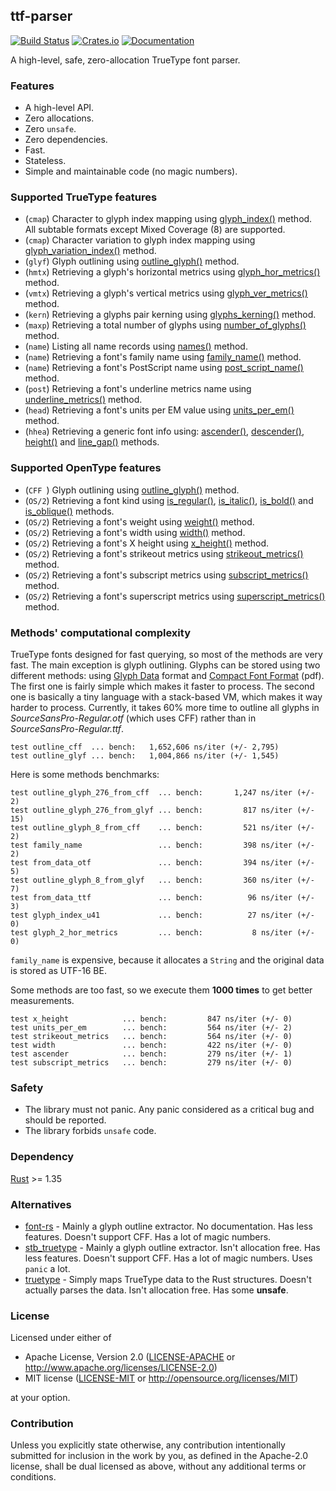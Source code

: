 ## ttf-parser
[![Build Status](https://travis-ci.org/RazrFalcon/ttf-parser.svg?branch=master)](https://travis-ci.org/RazrFalcon/ttf-parser)
[![Crates.io](https://img.shields.io/crates/v/ttf-parser.svg)](https://crates.io/crates/ttf-parser)
[![Documentation](https://docs.rs/ttf-parser/badge.svg)](https://docs.rs/ttf-parser)

A high-level, safe, zero-allocation TrueType font parser.

### Features

- A high-level API.
- Zero allocations.
- Zero `unsafe`.
- Zero dependencies.
- Fast.
- Stateless.
- Simple and maintainable code (no magic numbers).

### Supported TrueType features

- (`cmap`) Character to glyph index mapping using [glyph_index()] method.
  <br/>All subtable formats except Mixed Coverage (8) are supported.
- (`cmap`) Character variation to glyph index mapping using [glyph_variation_index()] method.
- (`glyf`) Glyph outlining using [outline_glyph()] method.
- (`hmtx`) Retrieving a glyph's horizontal metrics using [glyph_hor_metrics()] method.
- (`vmtx`) Retrieving a glyph's vertical metrics using [glyph_ver_metrics()] method.
- (`kern`) Retrieving a glyphs pair kerning using [glyphs_kerning()] method.
- (`maxp`) Retrieving a total number of glyphs using [number_of_glyphs()] method.
- (`name`) Listing all name records using [names()] method.
- (`name`) Retrieving a font's family name using [family_name()] method.
- (`name`) Retrieving a font's PostScript name using [post_script_name()] method.
- (`post`) Retrieving a font's underline metrics name using [underline_metrics()] method.
- (`head`) Retrieving a font's units per EM value using [units_per_em()] method.
- (`hhea`) Retrieving a generic font info using: [ascender()], [descender()], [height()]
  and [line_gap()] methods.

[glyph_index()]: https://docs.rs/ttf-parser/0.2.0/ttf_parser/struct.Font.html#method.glyph_index
[glyph_variation_index()]: https://docs.rs/ttf-parser/0.2.0/ttf_parser/struct.Font.html#method.glyph_variation_index
[outline_glyph()]: https://docs.rs/ttf-parser/0.2.0/ttf_parser/struct.Font.html#method.outline_glyph
[glyph_hor_metrics()]: https://docs.rs/ttf-parser/0.2.0/ttf_parser/struct.Font.html#method.glyph_hor_metrics
[glyph_ver_metrics()]: https://docs.rs/ttf-parser/0.2.0/ttf_parser/struct.Font.html#method.glyph_ver_metrics
[glyphs_kerning()]: https://docs.rs/ttf-parser/0.2.0/ttf_parser/struct.Font.html#method.glyphs_kerning
[number_of_glyphs()]: https://docs.rs/ttf-parser/0.2.0/ttf_parser/struct.Font.html#method.number_of_glyphs
[names()]: https://docs.rs/ttf-parser/0.2.0/ttf_parser/struct.Font.html#method.names
[family_name()]: https://docs.rs/ttf-parser/0.2.0/ttf_parser/struct.Font.html#method.family_name
[post_script_name()]: https://docs.rs/ttf-parser/0.2.0/ttf_parser/struct.Font.html#method.post_script_name
[underline_metrics()]: https://docs.rs/ttf-parser/0.2.0/ttf_parser/struct.Font.html#method.underline_metrics
[units_per_em()]: https://docs.rs/ttf-parser/0.2.0/ttf_parser/struct.Font.html#method.units_per_em
[ascender()]: https://docs.rs/ttf-parser/0.2.0/ttf_parser/struct.Font.html#method.ascender
[descender()]: https://docs.rs/ttf-parser/0.2.0/ttf_parser/struct.Font.html#method.descender
[height()]: https://docs.rs/ttf-parser/0.2.0/ttf_parser/struct.Font.html#method.height
[line_gap()]: https://docs.rs/ttf-parser/0.2.0/ttf_parser/struct.Font.html#method.line_gap

### Supported OpenType features

- (`CFF `) Glyph outlining using [outline_glyph()] method.
- (`OS/2`) Retrieving a font kind using [is_regular()], [is_italic()],
  [is_bold()] and [is_oblique()] methods.
- (`OS/2`) Retrieving a font's weight using [weight()] method.
- (`OS/2`) Retrieving a font's width using [width()] method.
- (`OS/2`) Retrieving a font's X height using [x_height()] method.
- (`OS/2`) Retrieving a font's strikeout metrics using [strikeout_metrics()] method.
- (`OS/2`) Retrieving a font's subscript metrics using [subscript_metrics()] method.
- (`OS/2`) Retrieving a font's superscript metrics using [superscript_metrics()] method.

[is_regular()]: https://docs.rs/ttf-parser/0.2.0/ttf_parser/struct.Font.html#method.is_regular
[is_italic()]: https://docs.rs/ttf-parser/0.2.0/ttf_parser/struct.Font.html#method.is_italic
[is_bold()]: https://docs.rs/ttf-parser/0.2.0/ttf_parser/struct.Font.html#method.is_bold
[is_oblique()]: https://docs.rs/ttf-parser/0.2.0/ttf_parser/struct.Font.html#method.is_oblique
[weight()]: https://docs.rs/ttf-parser/0.2.0/ttf_parser/struct.Font.html#method.weight
[width()]: https://docs.rs/ttf-parser/0.2.0/ttf_parser/struct.Font.html#method.width
[x_height()]: https://docs.rs/ttf-parser/0.2.0/ttf_parser/struct.Font.html#method.x_height
[strikeout_metrics()]: https://docs.rs/ttf-parser/0.2.0/ttf_parser/struct.Font.html#method.strikeout_metrics
[subscript_metrics()]: https://docs.rs/ttf-parser/0.2.0/ttf_parser/struct.Font.html#method.subscript_metrics
[superscript_metrics()]: https://docs.rs/ttf-parser/0.2.0/ttf_parser/struct.Font.html#method.superscript_metrics

### Methods' computational complexity

TrueType fonts designed for fast querying, so most of the methods are very fast.
The main exception is glyph outlining. Glyphs can be stored using two different methods:
using [Glyph Data](https://docs.microsoft.com/en-us/typography/opentype/spec/glyf) format
and [Compact Font Format](http://wwwimages.adobe.com/content/dam/Adobe/en/devnet/font/pdfs/5176.CFF.pdf) (pdf).
The first one is fairly simple which makes it faster to process.
The second one is basically a tiny language with a stack-based VM, which makes it way harder to process.
Currently, it takes 60% more time to outline all glyphs in
*SourceSansPro-Regular.otf* (which uses CFF) rather than in *SourceSansPro-Regular.ttf*.

```
test outline_cff  ... bench:   1,652,606 ns/iter (+/- 2,795)
test outline_glyf ... bench:   1,004,866 ns/iter (+/- 1,545)
```

Here is some methods benchmarks:

```
test outline_glyph_276_from_cff  ... bench:       1,247 ns/iter (+/- 2)
test outline_glyph_276_from_glyf ... bench:         817 ns/iter (+/- 15)
test outline_glyph_8_from_cff    ... bench:         521 ns/iter (+/- 2)
test family_name                 ... bench:         398 ns/iter (+/- 2)
test from_data_otf               ... bench:         394 ns/iter (+/- 5)
test outline_glyph_8_from_glyf   ... bench:         360 ns/iter (+/- 7)
test from_data_ttf               ... bench:          96 ns/iter (+/- 3)
test glyph_index_u41             ... bench:          27 ns/iter (+/- 0)
test glyph_2_hor_metrics         ... bench:           8 ns/iter (+/- 0)
```

`family_name` is expensive, because it allocates a `String` and the original data
is stored as UTF-16 BE.

Some methods are too fast, so we execute them **1000 times** to get better measurements.

```
test x_height            ... bench:         847 ns/iter (+/- 0)
test units_per_em        ... bench:         564 ns/iter (+/- 2)
test strikeout_metrics   ... bench:         564 ns/iter (+/- 0)
test width               ... bench:         422 ns/iter (+/- 0)
test ascender            ... bench:         279 ns/iter (+/- 1)
test subscript_metrics   ... bench:         279 ns/iter (+/- 0)
```

### Safety

- The library must not panic. Any panic considered as a critical bug and should be reported.
- The library forbids `unsafe` code.

### Dependency

[Rust](https://www.rust-lang.org/) >= 1.35

### Alternatives

- [font-rs](https://crates.io/crates/font-rs) - Mainly a glyph outline extractor.
  No documentation. Has less features. Doesn't support CFF. Has a lot of magic numbers.
- [stb_truetype](https://crates.io/crates/stb_truetype) - Mainly a glyph outline extractor.
  Isn't allocation free. Has less features. Doesn't support CFF. Has a lot of magic numbers.
  Uses `panic` a lot.
- [truetype](https://crates.io/crates/truetype) - Simply maps TrueType data to the Rust structures.
  Doesn't actually parses the data. Isn't allocation free. Has some **unsafe**.

### License

Licensed under either of

- Apache License, Version 2.0
  ([LICENSE-APACHE](LICENSE-APACHE) or http://www.apache.org/licenses/LICENSE-2.0)
- MIT license
  ([LICENSE-MIT](LICENSE-MIT) or http://opensource.org/licenses/MIT)

at your option.

### Contribution

Unless you explicitly state otherwise, any contribution intentionally submitted
for inclusion in the work by you, as defined in the Apache-2.0 license, shall be
dual licensed as above, without any additional terms or conditions.
